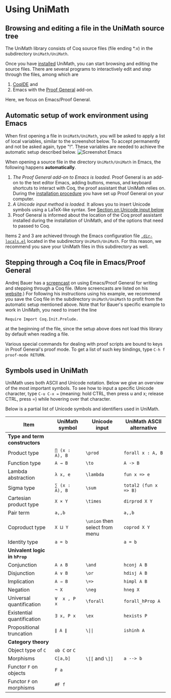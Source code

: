 Using UniMath
=============


Browsing and editing a file in the UniMath source tree
------------------------------------------------------

The UniMath library consists of Coq source files (file ending *.v) in the subdirectory `UniMath/UniMath`.

Once you have [installed](./INSTALL.md) UniMath, you can start browsing and editing the source files.
There are several programs to interactively edit and step through the files, among which
are 
1. [CoqIDE](https://coq.inria.fr/refman/practical-tools/coqide.html) and 
2. Emacs with the [Proof General](https://proofgeneral.github.io/) add-on.

Here, we focus on Emacs/Proof General.

Automatic setup of work environment using Emacs
-----------------------------------------------

When first opening a file in `UniMath/UniMath`, you will be asked to apply a list of local variables, similar to the screenshot below. To accept permanently and not be asked again, type "!". These variables are needed to achieve the automatic setup described below.
![Screenshot Emacs](https://raw.githubusercontent.com/wiki/UniMath/UniMath/Screenshot_Emacs.png)

When opening a source file in the directory `UniMath/UniMath` in Emacs, the following happens **automatically**.
1. *The Proof General add-on to Emacs is loaded.*
   Proof General is an add-on to the text editor Emacs, adding buttons, menus, and keyboard shortcuts
   to interact with Coq, the proof assistant that UniMath relies on.
   During the [installation procedure](./INSTALL.md) you have set up Proof General on your computer.
2. *A Unicode input method is loaded.* 
   It allows you to insert Unicode symbols using a LaTeX-like syntax.
   See [Section on Unicode input below](USAGE.md/#unicode-input)
3. Proof General is informed about the location of the Coq proof assistant installed during the installation of UniMath,
   and of the options that need to passed to Coq.

Items 2 and 3 are achieved through the Emacs configuration file [`.dir-locals.el`](./UniMath/.dir-locals.el) located in 
the subdirectory `UniMath/UniMath`.
For this reason, we recommend you save your UniMath files in this subdirectory as well.


Stepping through a Coq file in Emacs/Proof General
-------------------------------------------------
Andrej Bauer has a [screencast](https://www.youtube.com/watch?v=l6zqLJQCnzo) on using Emacs/Proof General
for writing and stepping through a Coq file.
(More screencasts are listed on his [website](http://math.andrej.com/2011/02/22/video-tutorials-for-the-coq-proof-assistant/).)
For following his instructions using his example, we recommend you save the Coq file in the subdirectory `UniMath/UniMath`
to profit from the automatic setup mentioned above.
Note that for Bauer's specific example to work in UniMath, you need to insert the line
```
Require Import Coq.Init.Prelude.
```
at the beginning of the file, since the setup above does not load this library by default when reading a file.

Various special commands for dealing with proof scripts are bound to keys in Proof General's proof mode.
To get a list of such key bindings, type ` C-h f proof-mode RETURN `.

Symbols used in UniMath
-----------------------
UniMath uses both ASCII and Unicode notation. Below we give an overview of the most important symbols.
To see how to input a specific Unicode character, type
`C-u C-x =` (meaning: hold CTRL, then press u and x; release CTRL, press =) while hovering over that character.

Below is a partial list of Unicode symbols and identifiers used in UniMath.

| Item                       | UniMath symbol  | Unicode input                  |UniMath ASCII alternative |
| -------------------------- | --------------- | ------------------------------ | ------------------------ |
|   **Type and term constructors**
| Product type               |  `∏ (x : A), B` | `\prod`                        | `forall x : A, B`        |
| Function type              | `A → B`         | `\to`                          | `A -> B`                 |
| Lambda abstraction         |  `λ x, e`       | `\lambda`                      | `fun x => e`             |
| Sigma type                 | `∑ (x : A), B`  | `\sum`                         | `total2 (fun x => B)`    |
| Cartesian product type     |  `X × Y`        | `\times`                       | `dirprod X Y`            |
| Pair term                  |  `a,,b`         |                                | `a,,b`                   |
| Coproduct type             | `X ⨿ Y`         | `\union` then select from menu | `coprod X Y`             |
| Identity type              | `a = b`         |                                | `a = b`                  |
|   **Univalent logic in `hProp`** 
| Conjunction                | `A ∧ B`         | `\and`                         | `hconj A B`              |
| Disjunction                | `A ∨ B`         | `\or`                          | `hdisj A B`              |
| Implication                | `A ⇒ B`         | `\=>`                          | `himpl A B`              |
| Negation                   | `¬ X`           | `\neg`                         | `hneg X`                 |
| Universal quantification   | `∀  x , P x`    | `\forall`                      | `forall_hProp A`         |
| Existential quantification | `∃ x, P x`      | `\ex`                          | `hexists P`              |
| Propositional truncation   | `∥ A ∥`          | `\\|\|`                        | `ishinh A`               |
|   **Category theory**
| Object type of `C`         | `ob C` or `C`   |                                |                          |
| Morphisms                  | `C⟦a,b⟧`        | `\[[` and `\]]`                |  `a --> b`               |
| Functor `F` on objects     | `F a`           |                                |                          |
| Functor `F` on morphisms   | `#F f`          |                                |                          |



